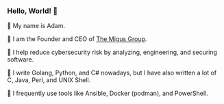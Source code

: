 ### Hello, World! 👋

📛 My name is Adam.

🏢 I am the Founder and CEO of [The Migus Group](https://github.com/The-Migus-Group).

👔 I help reduce cybersecurity risk by analyzing, engineering, and securing software.

📖 I write Golang, Python, and C# nowadays, but I have also written a lot of C, Java, Perl, and UNIX Shell.

🧰 I frequently use tools like Ansible, Docker (podman), and PowerShell.

<!--
**amigus/amigus** is a ✨ _special_ ✨ repository because its `README.md` (this file) appears on your GitHub profile.

Here are some ideas to get you started:

- 🔭 I’m currently working on ...
- 🌱 I’m currently learning ...
- 👯 I’m looking to collaborate on ...
- 🤔 I’m looking for help with ...
- 💬 Ask me about ...
- 📫 How to reach me: ...
- 😄 Pronouns: ...
- ⚡ Fun fact: ...
-->

